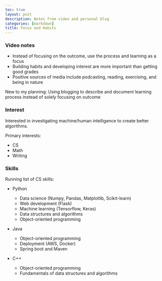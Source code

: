 ```yaml
---
toc: true
layout: post
description: Notes from video and personal blog
categories: [markdown]
title: Focus and Habits
---
```


### Video notes

- Instead of focusing on the outcome, use the process and learning as a focus
- Building habits and developing interest are more important than getting good grades
- Positive sources of media include podcasting, reading, exercising, and being in nature

New to my planning: Using blogging to describe and document learning process instead of solely focusing on outcome

### Interest

Interested in investigating machine/human intelligence to create better algorithms.

Primary interests:
- CS
- Math
- Writing

### Skills

Running list of CS skills:

- Python
   - Data science (Numpy, Pandas, Matplotlib, Scikit-learn)
   - Web development (Flask)
   - Machine learning (Tensorflow, Keras)
   - Data structures and algorithms
   - Object-oriented programming

- Java
   - Object-oriented programming
   - Deployment (AWS, Docker)
   - Spring boot and Maven

- C++
   - Object-oriented programming
   - Fundamentals of data structures and algorithms